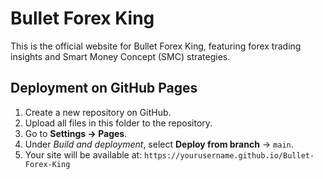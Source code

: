 # Bullet Forex King

This is the official website for Bullet Forex King, featuring forex trading insights and Smart Money Concept (SMC) strategies.

## Deployment on GitHub Pages
1. Create a new repository on GitHub.
2. Upload all files in this folder to the repository.
3. Go to **Settings → Pages**.
4. Under *Build and deployment*, select **Deploy from branch** → `main`.
5. Your site will be available at: `https://yourusername.github.io/Bullet-Forex-King`

